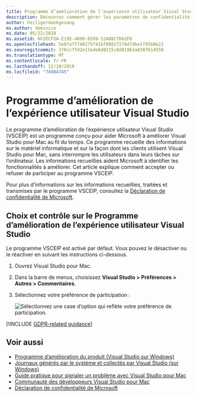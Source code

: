 ```yaml
---
title: Programme d’amélioration de l’expérience utilisateur Visual Studio
description: Découvrez comment gérer les paramètres de confidentialité dans Visual Studio pour Mac.
author: heiligerdankgesang
ms.author: dominicn
ms.date: 05/22/2018
ms.assetid: 6F2ECF5A-E195-4890-8399-12A88C7D62FD
ms.openlocfilehash: 5e8fa7f740275f416f80827276d74be1f05b0e21
ms.sourcegitcommit: 370cc7fd2e11ede6d8215c8d81963a8307614550
ms.translationtype: MT
ms.contentlocale: fr-FR
ms.lasthandoff: 12/10/2019
ms.locfileid: "74984745"
---
```

# <a name="visual-studio-customer-experience-improvement-program"></a>Programme d’amélioration de l’expérience utilisateur Visual Studio

Le programme d’amélioration de l’expérience utilisateur Visual Studio (VSCEIP) est un programme conçu pour aider Microsoft à améliorer Visual Studio pour Mac au fil du temps. Ce programme recueille des informations sur le matériel informatique et sur la façon dont les clients utilisent Visual Studio pour Mac, sans interrompre les utilisateurs dans leurs tâches sur l’ordinateur. Les informations recueillies aident Microsoft à identifier les fonctionnalités à améliorer. Cet article explique comment accepter ou refuser de participer au programme VSCEIP.

Pour plus d’informations sur les informations recueillies, traitées et transmises par le programme VSCEIP, consultez la [Déclaration de confidentialité de Microsoft](https://privacy.microsoft.com/privacystatement).

## <a name="choice-and-control-over-the-visual-studio-customer-experience-improvement-program"></a>Choix et contrôle sur le Programme d’amélioration de l’expérience utilisateur Visual Studio

Le programme VSCEIP est activé par défaut. Vous pouvez le désactiver ou le réactiver en suivant les instructions ci-dessous.

1. Ouvrez Visual Studio pour Mac.

1. Dans la barre de menus, choisissez **Visual Studio > Préférences > Autres > Commentaires**.

1. Sélectionnez votre préférence de participation :

    ![Sélectionnez une case d’option qui reflète votre préférence de participation.](media/visual-studio-experience-improvement-program-image1.png)

[!INCLUDE [GDPR-related guidance](../../docs/misc/includes/gdpr-hybrid-note.md)]

## <a name="see-also"></a>Voir aussi

* [Programme d’amélioration du produit (Visual Studio sur Windows)](/visualstudio/ide/visual-studio-experience-improvement-program)
* [Journaux générés par le système et collectés par Visual Studio (sur Windows)](/visualstudio/ide/diagnostic-data-collection)
* [Guide pratique pour signaler un problème avec Visual Studio pour Mac](report-a-problem.md)
* [Communauté des développeurs Visual Studio pour Mac](https://developercommunity.visualstudio.com/spaces/41/index.html)
* [Déclaration de confidentialité de Microsoft](https://privacy.microsoft.com/privacystatement)
